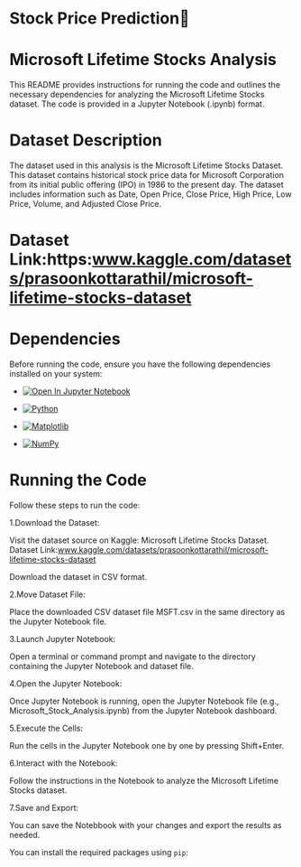 # Stock Price Prediction🚀

# Microsoft Lifetime Stocks Analysis
This README provides instructions for running the code and outlines the necessary dependencies for analyzing the Microsoft Lifetime Stocks dataset. The code is provided in a Jupyter Notebook (.ipynb) format.


# Dataset Description
The dataset used in this analysis is the Microsoft Lifetime Stocks Dataset. This dataset contains historical stock price data for Microsoft Corporation from its initial public offering (IPO) in 1986 to the present day. The dataset includes information such as Date, Open Price, Close Price, High Price, Low Price, Volume, and Adjusted Close Price.

# Dataset Link:https:www.kaggle.com/datasets/prasoonkottarathil/microsoft-lifetime-stocks-dataset 

# Dependencies

Before running the code, ensure you have the following dependencies installed on your system:

- [![Open In Jupyter Notebook](https://img.shields.io/badge/Open%20In-Jupyter%20Notebook-orange?style=for-the-badge&logo=jupyter)](link-to-your-jupyter-notebook)

- [![Python](https://img.shields.io/badge/Python-3.1-blue.svg
)](https://www.python.org)

- [![Matplotlib](https://img.shields.io/badge/Matplotlib-3.4.3-blue.svg)](https://matplotlib.org)
- [![NumPy](https://img.shields.io/badge/NumPy-1.21.2-orange.svg)](https://numpy.org)


# Running the Code
Follow these steps to run the code:

1.Download the Dataset:

Visit the dataset source on Kaggle: Microsoft Lifetime Stocks Dataset.
Dataset Link:www.kaggle.com/datasets/prasoonkottarathil/microsoft-lifetime-stocks-dataset 

Download the dataset in CSV format.

2.Move Dataset File:

Place the downloaded CSV dataset file <bold>MSFT.csv</bold> in the same directory as the Jupyter Notebook file.

3.Launch Jupyter Notebook:

Open a terminal or command prompt and navigate to the directory containing the Jupyter Notebook and dataset file.

4.Open the Jupyter Notebook:

Once Jupyter Notebook is running, open the Jupyter Notebook file (e.g., Microsoft_Stock_Analysis.ipynb) from the Jupyter Notebook dashboard.

5.Execute the Cells:

Run the cells in the Jupyter Notebook one by one by pressing Shift+Enter.

6.Interact with the Notebook:

Follow the instructions in the Notebook to analyze the Microsoft Lifetime Stocks dataset.

7.Save and Export:

You can save the Notebbook with your changes and export the results as needed.



You can install the required packages using `pip`:

